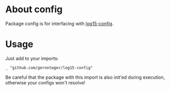 # About config

Package config is for interfacing with [log15-config](https://github.com/gernoteger/log15-config).

# Usage

Just add to your imports:

    _ "github.com/gernoteger/log15-config"
    
Be careful that the package with this import is also init'ed during execution, otherwise your configs won't resolve!
